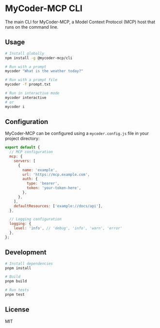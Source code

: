 # MyCoder-MCP CLI

The main CLI for MyCoder-MCP, a Model Context Protocol (MCP) host that runs on the command line.

## Usage

```bash
# Install globally
npm install -g @mycoder-mcp/cli

# Run with a prompt
mycoder "What is the weather today?"

# Run with a prompt file
mycoder -f prompt.txt

# Run in interactive mode
mycoder interactive
# or
mycoder i
```

## Configuration

MyCoder-MCP can be configured using a `mycoder.config.js` file in your project directory:

```js
export default {
  // MCP configuration
  mcp: {
    servers: [
      {
        name: 'example',
        url: 'https://mcp.example.com',
        auth: {
          type: 'bearer',
          token: 'your-token-here',
        },
      },
    ],
    defaultResources: ['example://docs/api'],
  },

  // Logging configuration
  logging: {
    level: 'info', // 'debug', 'info', 'warn', 'error'
  },
};
```

## Development

```bash
# Install dependencies
pnpm install

# Build
pnpm build

# Run tests
pnpm test
```

## License

MIT
